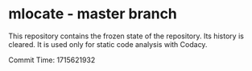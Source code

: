 # mlocate - master branch

This repository contains the frozen state of the repository.
Its history is cleared. It is used only for static code
analysis with Codacy.

Commit Time: 1715621932